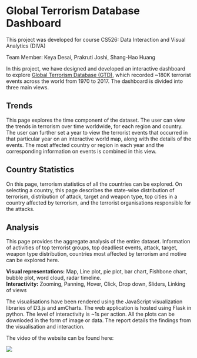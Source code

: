 # Global Terrorism Database Dashboard
This project was developed for course CS526: Data Interaction and Visual Analytics (DIVA)

Team Member: Keya Desai, Prakruti Joshi, Shang-Hao Huang

In this project, we have designed and developed an interactive dashboard to explore [Global Terrorism Database (GTD)](https://start.umd.edu/gtd/), which recorded ~180K terrorist events across the world from 1970 to 2017. The dashboard is divided into three main views.

## Trends
This page explores the time component of the dataset. The user can view the trends in terrorism over time worldwide, for each region and country. The user can further set a year to view the terrorist events that occurred in that particular year on an interactive world map, along with the details of the events. The most affected country or region in each year and the corresponding information on events is combined in this view.

## Country Statistics
On this page, terrorism statistics of all the countries can be explored. On selecting a country, this page describes the state-wise distribution of terrorism, distribution of attack, target and weapon type, top cities in a country affected by terrorism, and the terrorist organisations responsible for the attacks.

## Analysis
This page provides the aggregate analysis of the entire dataset. Information of activities of top terrorist groups, top deadliest events, attack, target, weapon type distribution, countries most affected by terrorism and motive can be explored here.

**Visual representations:** Map, Line plot, pie plot, bar chart, Fishbone chart, bubble plot, word cloud, radar timeline.  
**Interactivity:** Zooming, Panning, Hover, Click, Drop down, Sliders, Linking of views

The visualisations have been rendered using the JavaScript visualization libraries of D3.js and amCharts. The web application is hosted using Flask in python. The level of interactivity is ~1s per action. All the plots can be downloded in the form of image or data. The report details the findings from the visualisation and interaction. 

The video of the website can be found here:

[![](https://img.youtube.com/vi/uTu3GNRqMJE/maxresdefault.jpg)](https://youtu.be/uTu3GNRqMJE)

